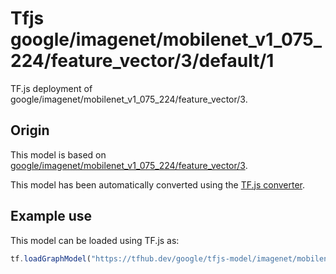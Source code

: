 # Tfjs google/imagenet/mobilenet_v1_075_224/feature_vector/3/default/1
TF.js deployment of google/imagenet/mobilenet_v1_075_224/feature_vector/3.

<!-- parent-model: google/imagenet/mobilenet_v1_075_224/feature_vector/3 -->

## Origin

This model is based on [google/imagenet/mobilenet_v1_075_224/feature_vector/3](https://tfhub.dev/google/imagenet/mobilenet_v1_075_224/feature_vector/3).

This model has been automatically converted using the [TF.js converter](https://github.com/tensorflow/tfjs/tree/master/tfjs-converter).

## Example use
This model can be loaded using TF.js as:

```javascript
tf.loadGraphModel("https://tfhub.dev/google/tfjs-model/imagenet/mobilenet_v1_075_224/feature_vector/3/default/1", { fromTFHub: true })
```
